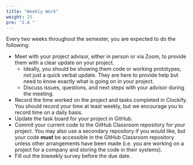 ```yaml
---
title: "Weekly Work"
weight: 25
pre: "2.A "
---
```


Every two weeks throughout the semester, you are expected to do the following:

* Meet with your project advisor, either in person or via Zoom, to provide them with a clear update on your project.
  * Ideally, you should be showing them code or working prototypes, not just a quick verbal update. They are here to provide help but need to know exactly what is going on in your project.
  * Discuss issues, questions, and next steps with your advisor during the meeting.
* Record the time worked on the project and tasks completed in Clockify. You should record your time at least weekly, but we encourage you to record time on a daily basis. 
* Update the task board for your project in GitHub. 
* Commit your current code to the GitHub Classroom repository for your project. You may also use a secondary repository if you would like, but your code **must** be accessible in the GitHub Classroom repository unless other arrangements have been made (i.e. you are working on a project for a company and storing the code in their systems). 
* Fill out the biweekly survey before the due date. 


